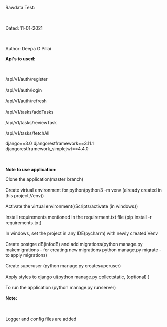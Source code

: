 Rawdata Test:

</br></br>Dated: 11-01-2021

</br></br>Author: Deepa G Pillai

**Api's to used:**

</br></br>/api/v1/auth/register
</br></br>/api/v1/auth/login
</br></br>/api/v1/auth/refresh
</br></br>/api/v1/tasks/addTasks
</br></br>/api/v1/tasks/reviewTask
</br></br>/api/v1/tasks/fetchAll

django==3.0
djangorestframework==3.11.1
djangorestframework_simplejwt==4.4.0

</br></br>**Note to use application:**

Clone the application(master branch)
</br></br>Create virtual environment for python(python3 -m venv (already created in this project,Venv))
</br></br>Activate the virtual environment(/Scripts/activate (in windows))
</br></br>Install requirements mentioned in the requirement.txt file (pip install -r requirements.txt)
</br></br>In windows, set the project in any IDE(pycharm) with newly created Venv
</br></br>Create postgre dB(infodB) and add migrations(python manage.py makemigrations - for creating new migrations python manage.py migrate - to apply migrations)
</br></br>Create superuser (python manage.py createsuperuser)
</br></br>Apply styles to django ui(python manage.py collectstatic, (optional) )
</br></br>To run the application (python manage.py runserver)
</br></br>**Note:**

</br></br>Logger and config files are added
